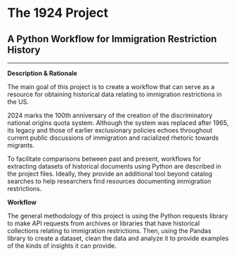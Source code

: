 # The 1924 Project
## A Python Workflow for Immigration Restriction History
---
**Description & Rationale**

The main goal of this project is to create a workflow that can serve as a resource for obtaining historical data relating to immigration restrictions in the US. 

2024 marks the 100th anniversary of the creation of the discriminatory national origins quota system. Although the system was replaced after 1965, its legacy and those of earlier exclusionary policies echoes throughout current public discussions of immigration and racialized rhetoric towards migrants. 

To facilitate comparisons between past and present, workflows for extracting datasets of historical documents using Python are described in the project files. Ideally, they provide an additional tool beyond catalog searches to help researchers find resources documenting immigration restrictions.     

**Workflow**

The general methodology of this project is using the Python requests library to make API requests from archives or libraries that have historical collections relating to immigration restrictions. Then, using the Pandas library to create a dataset, clean the data and analyze it to provide examples of the kinds of insights it can provide.


